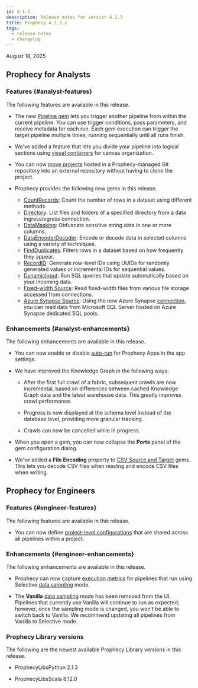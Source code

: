 ```yaml
---
id: 4-1-3
description: Release notes for version 4.1.3
title: Prophecy 4.1.3.x
tags:
  - release notes
  - changelog
---
```


August 18, 2025

## Prophecy for Analysts

### Features {#analyst-features}

The following features are available in this release.

- The new [Pipeline gem](/analysts/pipeline-trigger-gem) lets you trigger another pipeline from within the current pipeline. You can use trigger conditions, pass parameters, and receive metadata for each run. Each gem execution can trigger the target pipeline multiple times, running sequentially until all runs finish.

- We've added a feature that lets you divide your pipeline into logical sections using [visual containers](/analysts/containers) for canvas organization.

- You can now [move projects](/analysts/migrate-managed-projects) hosted in a Prophecy-managed Git repository into an external repository without having to clone the project.

- Prophecy provides the following new gems in this release.

  - [CountRecords](/analysts/count-records): Count the number of rows in a dataset using different methods.
  - [Directory](/analysts/directory): List files and folders of a specified directory from a data ingress/egress connection.
  - [DataMasking](/analysts/data-masking): Obfuscate sensitive string data in one or more columns.
  - [DataEncoderDecoder](/analysts/encode-decode): Encode or decode data in selected columns using a variety of techniques.
  - [FindDuplicates](/analysts/find-duplicates): Filters rows in a dataset based on how frequently they appear.
  - [RecordID](/analysts/record-id): Generate row-level IDs using UUIDs for randomly generated values or incremental IDs for sequential values.
  - [DynamicInput](/analysts/dynamic-input): Run SQL queries that update automatically based on your incoming data.
  - [Fixed-width Source](/analysts/fixed-width): Read fixed-width files from various file storage accessed from connections.
  - [Azure Synapse Source](/analysts/synapse): Using the new Azure Synapse [connection](/administration/fabrics/prophecy-fabrics/connections/synapse), you can read data from Microsoft SQL Server hosted on Azure Synapse dedicated SQL pools.

### Enhancements {#analyst-enhancements}

The following enhancements are available in this release.

- You can now enable or disable [auto-run](/analysts/app-settings) for Prophecy Apps in the app settings.

- We have improved the Knowledge Graph in the following ways:

  - After the first full crawl of a fabric, subsequent crawls are now incremental, based on differences between cached Knowledge Graph data and the latest warehouse data. This greatly improves crawl performance.

  - Progress is now displayed at the schema level instead of the database level, providing more granular tracking.

  - Crawls can now be cancelled while in progress.

- When you open a gem, you can now collapse the **Ports** panel of the gem configuration dialog.

- We've added a **File Encoding** property to [CSV Source and Target](/analysts/csv) gems. This lets you decode CSV files when reading and encode CSV files when writing.

## Prophecy for Engineers

### Features {#engineer-features}

The following features are available in this release.

- You can now define [project-level configurations](/engineers/configurations) that are shared across all pipelines within a project.

### Enhancements {#engineer-enhancements}

The following enhancements are available in this release.

- Prophecy can now capture [execution metrics](/engineers/execution-metrics/) for pipelines that run using Selective [data sampling](/engineers/data-sampling) mode.

- The **Vanilla** [data sampling](/engineers/data-sampling) mode has been removed from the UI. Pipelines that currently use Vanilla will continue to run as expected; however, once the sampling mode is changed, you won’t be able to switch back to Vanilla. We recommend updating all pipelines from Vanilla to Selective mode.

### Prophecy Library versions

The following are the newest available Prophecy Library versions in this release.

- ProphecyLibsPython 2.1.3

- ProphecyLibsScala 8.12.0
